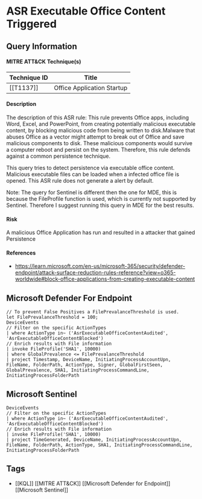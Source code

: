 # ASR Executable Office Content Triggered
## Query Information
#### MITRE ATT&CK Technique(s)

| Technique ID | Title                      |
| ------------ | -------------------------- |
| [[T1137]]    | Office Application Startup |
#### Description
The description of this ASR rule: This rule prevents Office apps, including Word, Excel, and PowerPoint, from creating potentially malicious executable content, by blocking malicious code from being written to disk.Malware that abuses Office as a vector might attempt to break out of Office and save malicious components to disk. These malicious components would survive a computer reboot and persist on the system. Therefore, this rule defends against a common persistence technique.

This query tries to detect persistence via executable office content. Malicious executable files can be loaded when a infected office file is opened. This ASR rule does not generate a alert by default. 

Note: The query for Sentinel is different then the one for MDE, this is because the FileProfile function is used, which is currently not supported by Sentinel. Therefore I suggest running this query in MDE for the best results. 
#### Risk
A malicious Office Application has run and resulted in a attacker that gained Persistence
#### References
- https://learn.microsoft.com/en-us/microsoft-365/security/defender-endpoint/attack-surface-reduction-rules-reference?view=o365-worldwide#block-office-applications-from-creating-executable-content
## Microsoft Defender For Endpoint
```kusto
// To prevent False Positives a FilePrevalanceThreshold is used.
let FilePrevalanceThreshold = 100;
DeviceEvents
// Filter on the specific ActionTypes
| where ActionType in~ ('AsrExecutableOfficeContentAudited', 'AsrExecutableOfficeContentBlocked')
// Enrich results with File information
| invoke FileProfile('SHA1', 10000)
| where GlobalPrevalence <= FilePrevalanceThreshold
| project Timestamp, DeviceName, InitiatingProcessAccountUpn, FileName, FolderPath, ActionType, Signer, GlobalFirstSeen, GlobalPrevalence, SHA1, InitiatingProcessCommandLine, InitiatingProcessFolderPath
```
## Microsoft Sentinel
```kusto
DeviceEvents
// Filter on the specific ActionTypes
| where ActionType in~ ('AsrExecutableOfficeContentAudited', 'AsrExecutableOfficeContentBlocked')
// Enrich results with File information
| invoke FileProfile('SHA1', 10000)
| project TimeGenerated, DeviceName, InitiatingProcessAccountUpn, FileName, FolderPath, ActionType, SHA1, InitiatingProcessCommandLine, InitiatingProcessFolderPath
```
## Tags
- [[KQL]] [[MITRE ATT&CK]] [[Microsoft Defender for Endpoint]] [[Microsoft Sentinel]]